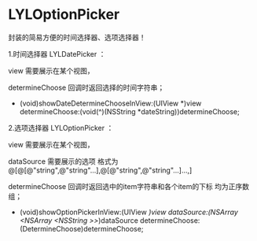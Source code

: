 # LYLOptionPicker
封装的简易方便的时间选择器、选项选择器！

1.时间选择器 LYLDatePicker ：

view 需要展示在某个视图，

determineChoose 回调时返回选择的时间字符串；


+ (void)showDateDetermineChooseInView:(UIView *)view
                      determineChoose:(void(^)(NSString *dateString))determineChoose;
                      
2.选项选择器 LYLOptionPicker ：

view 需要展示在某个视图，

dataSource 需要展示的选项 格式为@[@[@"string",@"string"...],@[@"string",@"string"...]...,]

determineChoose 回调时返回选中的item字符串和各个item的下标 均为正序数组；


+ (void)showOptionPickerInView:(UIView *)view
                    dataSource:(NSArray <NSArray <NSString *>*>*)dataSource
               determineChoose:(DetermineChoose)determineChoose;
